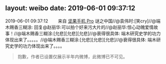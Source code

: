 layout: weibo
date: 2019-06-01 09:37:12
---
2019-06-01 09:37:12  &nbsp;&nbsp;&nbsp;&nbsp;&nbsp;&nbsp; 来自 <a href="http://app.weibo.com/t/feed/Z4AgP" rel="nofollow">坚果手机 Pro</a>
谜之中国//@袁伟时:[笑cry]//@端木赐香三糊涂: 回复@赵丽华:可以拍个好来污大片的//@赵丽华:惊心动魄爱情故事！//@端木赐香三糊涂:[允悲][允悲][允悲]//@衰得很具体: 端木研究史学的功力体现出来了。。。。。//@端木赐香三糊涂:[允悲][允悲][允悲]//@衰得很具体: 端木研究史学的功力体现出来了。。。。
>  抱歉，作者已设置仅展示半年内微博，此微博已不可见。 ​​​
